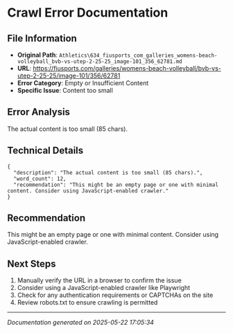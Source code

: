 # Crawl Error Documentation

## File Information
- **Original Path**: `Athletics\634_fiusports_com_galleries_womens-beach-volleyball_bvb-vs-utep-2-25-25_image-101_356_62781.md`
- **URL**: https://fiusports.com/galleries/womens-beach-volleyball/bvb-vs-utep-2-25-25/image-101/356/62781
- **Error Category**: Empty or Insufficient Content
- **Specific Issue**: Content too small

## Error Analysis
The actual content is too small (85 chars).

## Technical Details
```
{
  "description": "The actual content is too small (85 chars).",
  "word_count": 12,
  "recommendation": "This might be an empty page or one with minimal content. Consider using JavaScript-enabled crawler."
}
```

## Recommendation
This might be an empty page or one with minimal content. Consider using JavaScript-enabled crawler.

## Next Steps
1. Manually verify the URL in a browser to confirm the issue
2. Consider using a JavaScript-enabled crawler like Playwright
3. Check for any authentication requirements or CAPTCHAs on the site
4. Review robots.txt to ensure crawling is permitted

---
*Documentation generated on 2025-05-22 17:05:34*
